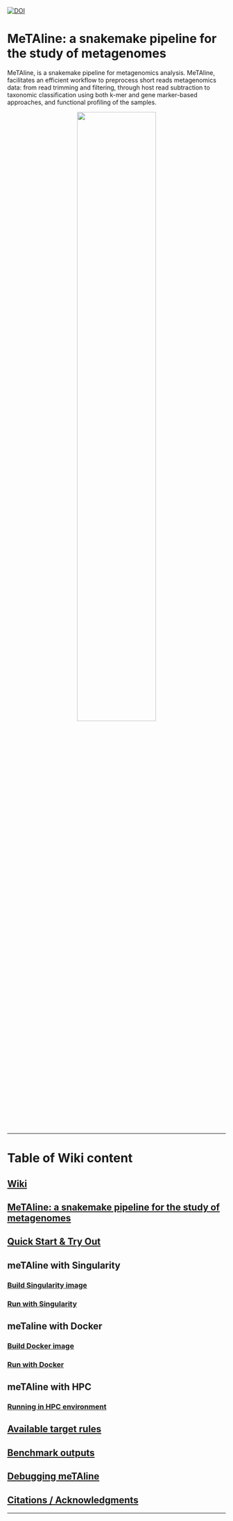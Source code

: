 [![DOI](https://zenodo.org/badge/431438117.svg)](https://zenodo.org/badge/latestdoi/431438117)

# MeTAline: a snakemake pipeline for the study of metagenomes <a id="metaline" />

MeTAline, is a snakemake pipeline for metagenomics analysis. MeTAline, facilitates an efficient workflow to preprocess short reads metagenomics data: from read trimming and filtering, through host read subtraction to taxonomic classification using both k-mer and gene marker-based approaches, and functional profiling of the samples.

<div align="center">
  <img src="https://github.com/user-attachments/assets/1c248a72-625f-480a-97ad-9022714a3dbc" width="60%" height="60%">
</div>

---

# Table of Wiki content
## [Wiki](https://github.com/Gabaldonlab/meTAline/wiki/)
## [MeTAline: a snakemake pipeline for the study of metagenomes ](https://github.com/Gabaldonlab/meTAline/wiki/MeTAline)
## [Quick Start & Try Out](https://github.com/Gabaldonlab/meTAline/wiki/Quick-Start-&-Try‐Out)

## meTAline with Singularity
### [Build Singularity image](https://github.com/Gabaldonlab/meTAline/wiki/Build-meTAline-singularity-image)
### [Run with Singularity](https://github.com/Gabaldonlab/meTAline/wiki/Run-meTAline-with-singularity)

## meTaline with Docker
### [Build Docker image](https://github.com/Gabaldonlab/meTAline/wiki/Build-meTAline-docker-image)
### [Run with Docker](https://github.com/Gabaldonlab/meTAline/wiki/Run-meTAline-with-docker)

## meTAline with HPC
### [Running in HPC environment ](https://github.com/Gabaldonlab/meTAline/wiki/Run-meTAline-in-HPC-environment)

## [Available target rules](https://github.com/Gabaldonlab/meTAline/wiki/Available-target-rules)
## [Benchmark outputs](https://github.com/Gabaldonlab/meTAline/wiki/Benchmark-outputs)
## [Debugging meTAline](https://github.com/Gabaldonlab/meTAline/wiki/Debugging-meTAline)
## [Citations / Acknowledgments](https://github.com/Gabaldonlab/meTAline/wiki/Citations---Acknowledgments)

---
